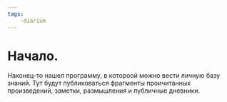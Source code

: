 ```yaml
---
tags: 
	-diarium
---
```

# Начало.

Наконец-то нашел программу, в котороой можно вести личную базу знаний.
Тут будут публиковаться фрагменты проичитанных произведений, заметки, размышления и публичные дневники.